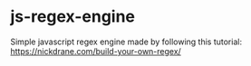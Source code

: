 # js-regex-engine
Simple javascript regex engine made by following this tutorial: https://nickdrane.com/build-your-own-regex/
